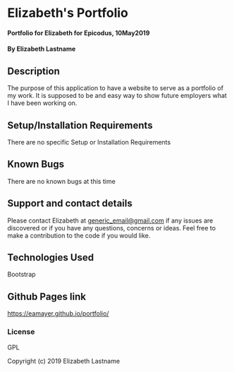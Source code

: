 # Elizabeth's Portfolio

#### Portfolio for Elizabeth for Epicodus, 10May2019

#### By Elizabeth Lastname

## Description

The purpose of this application to have a website to serve as a portfolio of my work. It is supposed to be
and easy way to show future employers what I have been working on.

## Setup/Installation Requirements

There are no specific Setup or Installation Requirements

## Known Bugs

There are no known bugs at this time

## Support and contact details

Please contact Elizabeth at generic_email@gmail.com if any issues are discovered or if you have any questions, concerns or ideas. Feel free to make a contribution to the code if you would like.

## Technologies Used

Bootstrap

## Github Pages link

https://eamayer.github.io/portfolio/

### License

GPL

Copyright (c) 2019 Elizabeth Lastname
